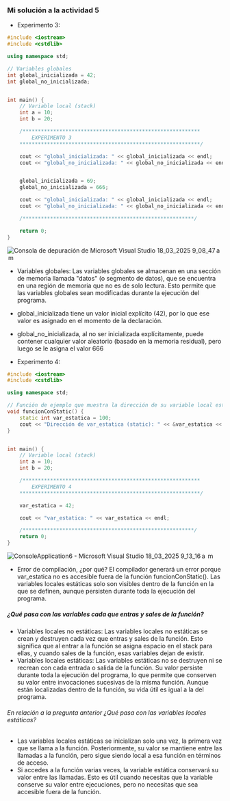 ### Mi solución a la actividad 5

- Experimento 3:

``` c++
#include <iostream>
#include <cstdlib>

using namespace std;

// Variables globales
int global_inicializada = 42;
int global_no_inicializada;


int main() {
    // Variable local (stack)
    int a = 10;
    int b = 20;

    /**********************************************************
        EXPERIMENTO 3
    ***********************************************************/

    cout << "global_inicializada: " << global_inicializada << endl;
    cout << "global_no_inicializada: " << global_no_inicializada << endl;


    global_inicializada = 69;
    global_no_inicializada = 666;

    cout << "global_inicializada: " << global_inicializada << endl;
    cout << "global_no_inicializada: " << global_no_inicializada << endl;

    /********************************************************/

    return 0;
}
```
![Consola de depuración de Microsoft Visual Studio 18_03_2025 9_08_47 a  m](https://github.com/user-attachments/assets/feae566d-90e5-406b-9840-e4adada87db3)

- Variables globales: Las variables globales se almacenan en una sección de memoria llamada "datos" (o segmento de datos), que se encuentra en una región de memoria que no es de solo lectura. Esto permite que las variables globales sean modificadas durante la ejecución del programa.
- global_inicializada tiene un valor inicial explícito (42), por lo que ese valor es asignado en el momento de la declaración.
- global_no_inicializada, al no ser inicializada explícitamente, puede contener cualquier valor aleatorio (basado en la memoria residual), pero luego se le asigna el valor 666

- Experimento 4:

``` c++
#include <iostream>
#include <cstdlib>

using namespace std;

// Función de ejemplo que muestra la dirección de su variable local estática
void funcionConStatic() {
    static int var_estatica = 100;
    cout << "Dirección de var_estatica (static): " << &var_estatica << endl;
}


int main() {
    // Variable local (stack)
    int a = 10;
    int b = 20;

    /**********************************************************
        EXPERIMENTO 4
    ***********************************************************/

    var_estatica = 42;

    cout << "var_estatica: " << var_estatica << endl;

    /********************************************************/
    return 0;
}

```
![ConsoleApplication6 - Microsoft Visual Studio 18_03_2025 9_13_16 a  m](https://github.com/user-attachments/assets/f58d93f3-9387-46b4-a930-a1c9eb7f8aaf)

- Error de compilación, ¿por qué?  El compilador generará un error porque var_estatica no es accesible fuera de la función funcionConStatic(). Las variables locales estáticas solo son visibles dentro de la función en la que se definen, aunque persisten durante toda la ejecución del programa.

##### ¿Qué pasa con las variables cada que entras y sales de la función?

- Variables locales no estáticas:
Las variables locales no estáticas se crean y destruyen cada vez que entras y sales de la función.
Esto significa que al entrar a la función se asigna espacio en el stack para ellas, y cuando sales de la función, esas variables dejan de existir.
- Variables locales estáticas:
Las variables estáticas no se destruyen ni se recrean con cada entrada o salida de la función.
Su valor persiste durante toda la ejecución del programa, lo que permite que conserven su valor entre invocaciones sucesivas de la misma función. Aunque están localizadas dentro de la función, su vida útil es igual a la del programa.

###### En relación a la pregunta anterior ¿Qué pasa con las variables locales estáticas?
- Las variables locales estáticas se inicializan solo una vez, la primera vez que se llama a la función.
Posteriormente, su valor se mantiene entre las llamadas a la función, pero sigue siendo local a esa función en términos de acceso.
- Si accedes a la función varias veces, la variable estática conservará su valor entre las llamadas.
Esto es útil cuando necesitas que la variable conserve su valor entre ejecuciones, pero no necesitas que sea accesible fuera de la función.
